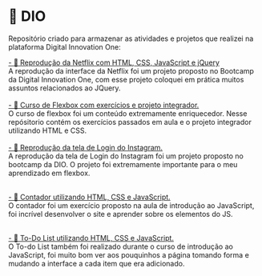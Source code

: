 # 💛 DIO
Repositório criado para armazenar as atividades e projetos que realizei na plataforma Digital Innovation One:

<a href="https://github.com/isabvictoriaps/DIO/tree/main/Netflix"> - 🧡 Reprodução da Netflix com HTML, CSS, JavaScript e jQuery </a> <br>
A reprodução da interface da Netflix foi um projeto proposto no Bootcamp da Digital Innovation One, com esse projeto coloquei em prática muitos assuntos relacionados ao JQuery. <br> <br>
<a href="https://github.com/isabvictoriaps/DIO/tree/main/Flexbox"> - 🧡 Curso de Flexbox com exercícios e projeto integrador. </a> <br>
O curso de flexbox foi um conteúdo extremamente enriquecedor. Nesse repósitorio contém os exercícios passados em aula e o projeto integrador utilizando HTML e CSS. <br> <br>
<a href="https://github.com/isabvictoriaps/DIO/tree/main/Instagram"> - 🧡 Reprodução da tela de Login do Instagram. </a> <br>
A reprodução da tela de Login do Instagram foi um projeto proposto no bootcamp da DIO. O projeto foi extremamente importante para o meu aprendizado em flexbox. <br> <br>

<a href="https://github.com/isabvictoriaps/DIO/tree/main/Contador"> - 🧡 Contador utilizando HTML, CSS e JavaScript. </a> <br>
O contador foi um exercício proposto na aula de introdução ao JavaScript, foi incrível desenvolver o site e aprender sobre os elementos do JS. <br> <br>

<a href="https://github.com/isabvictoriaps/DIO/tree/main/ToDoList"> - 🧡 To-Do List utilizando HTML, CSS e JavaScript. </a> <br>
O To-do List também foi realizado durante o curso de introdução ao JavaScript, foi muito bom ver aos pouquinhos a página tomando forma e mudando a interface a cada item que era adicionado. <br> <br>
